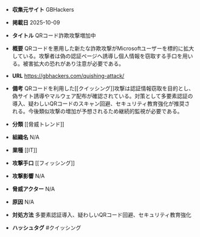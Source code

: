 - **収集元サイト**
GBHackers

- **掲載日**
2025-10-09

- **タイトル**
QRコード詐欺攻撃増加中

- **概要**
QRコードを悪用した新たな詐欺攻撃がMicrosoftユーザーを標的に拡大している。攻撃者は偽の認証ページへ誘導し個人情報を窃取する手口を用いる。被害拡大の恐れがあり注意が必要である。

- **URL**
https://gbhackers.com/quishing-attack/

- **備考**
QRコードを利用した[[クイッシング]]攻撃は認証情報窃取を目的とし、偽サイト誘導やマルウェア配布が確認されている。対策として多要素認証の導入、疑わしいQRコードのスキャン回避、セキュリティ教育強化が推奨される。今後類似攻撃の増加が予想されるため継続的監視が必要である。

- **分類**
[[脅威トレンド]]

- **組織名**
N/A

- **業種**
[[IT]]

- **攻撃手口**
[[フィッシング]]

- **攻撃影響**
N/A

- **脅威アクター**
N/A

- **原因**
N/A

- **対処方法**
多要素認証導入、疑わしいQRコード回避、セキュリティ教育強化

- **ハッシュタグ**
#クイッシング
